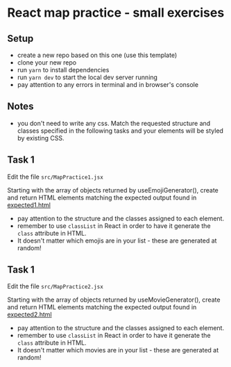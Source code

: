 # React map practice - small exercises

## Setup

-   create a new repo based on this one (use this template)
-   clone your new repo
-   run `yarn` to install dependencies
-   run `yarn dev` to start the local dev server running
-   pay attention to any errors in terminal and in browser's console

## Notes

-   you don't need to write any css. Match the requested structure and classes specified in the following tasks and your elements will be styled by existing CSS.

## Task 1

Edit the file `src/MapPractice1.jsx`

Starting with the array of objects returned by useEmojiGenerator(), create and return HTML elements matching the expected output found in [expected1.html](/public/expected1.html)

-   pay attention to the structure and the classes assigned to each element.
-   remember to use `classList` in React in order to have it generate the `class` attribute in HTML.
-   It doesn't matter which emojis are in your list - these are generated at random!

## Task 1

Edit the file `src/MapPractice2.jsx`

Starting with the array of objects returned by useMovieGenerator(), create and return HTML elements matching the expected output found in [expected2.html](/public/expected2.html)

-   pay attention to the structure and the classes assigned to each element.
-   remember to use `classList` in React in order to have it generate the `class` attribute in HTML.
-   It doesn't matter which movies are in your list - these are generated at random!
